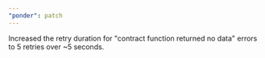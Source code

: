 ```yaml
---
"ponder": patch
---
```


Increased the retry duration for "contract function returned no data" errors to 5 retries over ~5 seconds.
